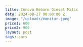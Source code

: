 ```yaml
---
title: Innova Reborn Diesel Matic
date: 2024-08-27 00:00:00 Z
image: "/uploads/monitor.jpeg"
price1: 600
price2: 900
layout: post
tags: cars
---
```

